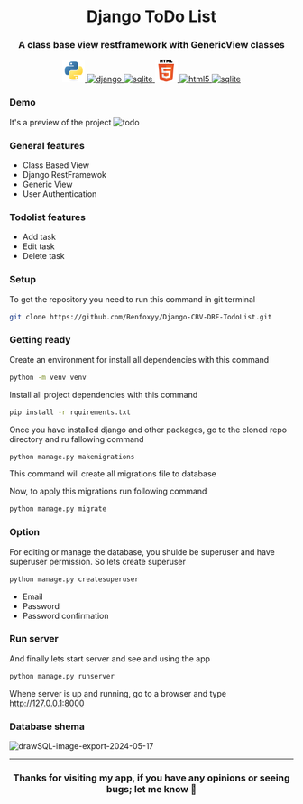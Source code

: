 <h1 align="center">Django ToDo List</h1>
<h3 align="center">A class base view restframework with GenericView classes</h3>
<p align="center">
<a href="https://www.python.org" target="_blank"> <img src="https://raw.githubusercontent.com/devicons/devicon/master/icons/python/python-original.svg" alt="python" width="40" height="40"/> </a>
<a href="https://www.djangoproject.com/" target="_blank"> <img src="https://static.djangoproject.com/img/logos/django-logo-negative.svg" alt="django" width="40" height="40"/> </a>
<a href="https://www.django-rest-framework.org/" target="_blank"> <img src="https://www.django-rest-framework.org/img/logo.png" alt="sqlite" width="90" height="40"/> </a>
<a href="https://www.w3.org/html/" target="_blank"> <img src="https://raw.githubusercontent.com/devicons/devicon/master/icons/html5/html5-original-wordmark.svg" alt="html5" width="40" height="40"/> </a> <a href="https://developer.mozilla.org/en-US/docs/Web/JavaScript" target="_blank">
</a>
<a href="https://www.w3schools.com/css/" target="_blank"> <img src="https://upload.wikimedia.org/wikipedia/commons/d/d5/CSS3_logo_and_wordmark.svg" alt="html5" width="40" height="40"/> </a> <a href="https://developer.mozilla.org/en-US/docs/Web/JavaScript" target="_blank">
</a>
<a href="https://www.sqlite.org/" target="_blank"> <img src="https://www.vectorlogo.zone/logos/sqlite/sqlite-icon.svg" alt="sqlite" width="40" height="40"/> </a>

</p>

### Demo
It's a preview of the project
![todo](https://github.com/Benfoxyy/Django-CBV-DRF-TodoList/assets/146076866/5fd3133a-0794-43d8-b61d-9a3490bb4239)

### General features
- Class Based View
- Django RestFramewok
- Generic View
- User Authentication

### Todolist features
- Add task
- Edit task
- Delete task

### Setup
To get the repository you need to run this command in git terminal
```bash
git clone https://github.com/Benfoxyy/Django-CBV-DRF-TodoList.git
```

### Getting ready
Create an environment for install all dependencies with this command
```bash
python -m venv venv
```

Install all project dependencies with this command
```bash
pip install -r rquirements.txt
```

Once you have installed django and other packages, go to the cloned repo directory and ru fallowing command
```bash
python manage.py makemigrations
```

This command will create all migrations file to database

Now, to apply this migrations run following command
```bash
python manage.py migrate
```

### Option
For editing or manage the database, you shulde be superuser and have superuser permission. So lets create superuser
```bash
python manage.py createsuperuser
```
- Email
- Password
- Password confirmation

### Run server
And finally lets start server and see and using the app
```bash
python manage.py runserver
```

Whene server is up and running, go to a browser and type http://127.0.0.1:8000

### Database shema
![drawSQL-image-export-2024-05-17](https://github.com/Benfoxyy/Django-CBV-DRF-TodoList/assets/146076866/f9f4ecbf-db1a-45d0-9aea-ee352256062d)

<hr>

<h3 align='center'>Thanks for visiting my app, if you have any opinions or seeing bugs; let me know 🙂</h3>